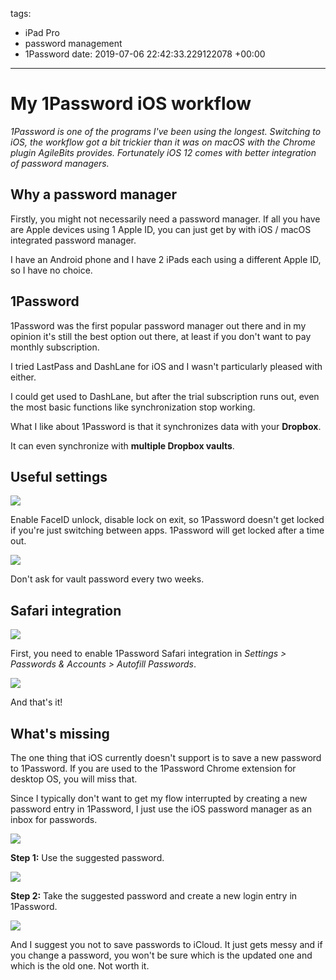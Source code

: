 tags:
- iPad Pro
- password management
- 1Password
date: 2019-07-06 22:42:33.229122078 +00:00

---

# My 1Password iOS workflow

_1Password is one of the programs I've been using the longest. Switching to iOS, the workflow got a bit trickier than it was on macOS with the Chrome plugin AgileBits provides. Fortunately iOS 12 comes with better integration of password managers._

## Why a password manager

Firstly, you might not necessarily need a password manager. If all you have are Apple devices using 1 Apple ID, you can just get by with iOS / macOS integrated password manager.

I have an Android phone and I have 2 iPads each using a different Apple ID, so I have no choice.

## 1Password

1Password was the first popular password manager out there and in my opinion it's still the best option out there, at least if you don't want to pay monthly subscription.

I tried LastPass and DashLane for iOS and I wasn't particularly pleased with either.

I could get used to DashLane, but after the trial subscription runs out, even the most basic functions like synchronization stop working.

What I like about 1Password is that it synchronizes data with your **Dropbox**.

It can even synchronize with **multiple Dropbox vaults**.

## Useful settings

![](1password-settings.jpg)

Enable FaceID unlock, disable lock on exit, so 1Password doesn't get locked if you're just switching between apps. 1Password will get locked after a time out.

![](1password-settings-advanced.jpg)

Don't ask for vault password every two weeks.

## Safari integration

![](1password-safari-integration.jpg)

First, you need to enable 1Password Safari integration in _Settings > Passwords & Accounts > Autofill Passwords_.

![](1password-safari.jpg)

And that's it!

## What's missing

The one thing that iOS currently doesn't support is to save a new password to 1Password. If you are used to the 1Password Chrome extension for desktop OS, you will miss that.

Since I typically don't want to get my flow interrupted by creating a new password entry in 1Password, I just use the iOS password manager as an inbox for passwords.

![](safari-ios-password-manager-generated-password.jpg)

**Step 1:** Use the suggested password.

![](ios-password-manager.jpg)

**Step 2:** Take the suggested password and create a new login entry in 1Password.

![](safari-ios-password-manager.jpg)

And I suggest you not to save passwords to iCloud. It just gets messy and if you change a password, you won't be sure which is the updated one and which is the old one. Not worth it.
